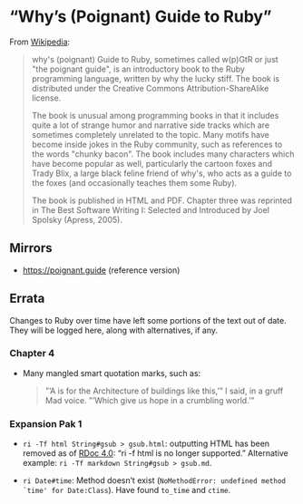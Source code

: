# “Why’s (Poignant) Guide to Ruby”

From [Wikipedia][1]:

>why's (poignant) Guide to Ruby, sometimes called w(p)GtR or just "the poignant guide", is an introductory book to the Ruby programming language, written by why the lucky stiff. The book is distributed under the Creative Commons Attribution-ShareAlike license.
>
>The book is unusual among programming books in that it includes quite a lot of strange humor and narrative side tracks which are sometimes completely unrelated to the topic. Many motifs have become inside jokes in the Ruby community, such as references to the words "chunky bacon". The book includes many characters which have become popular as well, particularly the cartoon foxes and Trady Blix, a large black feline friend of why's, who acts as a guide to the foxes (and occasionally teaches them some Ruby).
>
>The book is published in HTML and PDF. Chapter three was reprinted in The Best Software Writing I: Selected and Introduced by Joel Spolsky (Apress, 2005).

## Mirrors

- https://poignant.guide (reference version)

## Errata

Changes to Ruby over time have left some portions of the text out of date. They will be logged here, along with alternatives, if any.

### Chapter 4

- Many mangled smart quotation marks, such as:
  > ”’A is for the Architecture of buildings like this,’” I said, in a gruff Mad voice. ”’Which give us hope in a crumbling world.’”

### Expansion Pak 1

- `ri -Tf html String#gsub > gsub.html`: outputting HTML has been removed as of [RDoc 4.0](https://github.com/ruby/rdoc/blob/master/History.rdoc#400--2013-02-24): “ri -f html is no longer supported.” Alternative example: `ri -Tf markdown String#gsub > gsub.md`.
- `ri Date#time`: Method doesn’t exist (``NoMethodError: undefined method `time' for Date:Class``). Have found `to_time` and `ctime`.

    [1]: https://en.wikipedia.org/wiki/Why%27s_(poignant)_Guide_to_Ruby